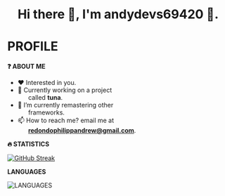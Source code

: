 <div align="center">
    <h1>Hi there 👋, I'm andydevs69420 👦.</h1>
</div>

# PROFILE

**❓ ABOUT ME** <br>

- ❤️ Interested in you.
- 💪 Currently working on a project 
    <br>&nbsp;&nbsp;&nbsp;&nbsp;&nbsp;&nbsp;called **tuna**.
- 🌱 I’m currently remastering other 
    <br>&nbsp;&nbsp;&nbsp;&nbsp;&nbsp;&nbsp;frameworks.
- 📫 How to reach me? email me at 
  <br>&nbsp;&nbsp;&nbsp;&nbsp;&nbsp;&nbsp;**redondophilippandrew@gmail.com**.

**🔥 STATISTICS** <br>

[![GitHub Streak](https://github-readme-streak-stats.herokuapp.com?user=andydevs69420&theme=radical&date_format=M%20j%5B%2C%20Y%5D)](https://git.io/streak-stats)
 
 **LANGUAGES** <br>
 
![LANGUAGES](https://github-readme-stats.vercel.app/api/top-langs/?username=andydevs69420&theme=synthwave)
